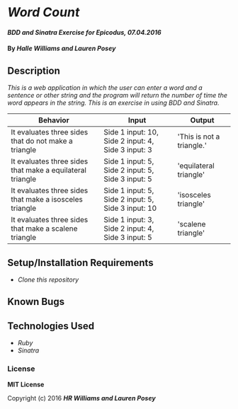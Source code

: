 # _Word Count_

#### _BDD and Sinatra Exercise for Epicodus, 07.04.2016_

#### By _Halle Williams and Lauren Posey_

## Description

_This is a web application in which the user can enter a word and a sentence or other string and the program will return the number of time the word appears in the string. This is an exercise in using BDD and Sinatra._

|Behavior    |Input   |Output   |
|---|---|---|
| It evaluates three sides that do not make a triangle | Side 1 input: 10, Side 2 input: 4, Side 3 input: 3 | 'This is not a triangle.' |
| It evaluates three sides that make a equilateral triangle | Side 1 input: 5, Side 2 input: 5, Side 3 input: 5 | 'equilateral triangle' |
| It evaluates three sides that make a isosceles triangle | Side 1 input: 5, Side 2 input: 5, Side 3 input: 10 | 'isosceles triangle' |
| It evaluates three sides that make a scalene triangle | Side 1 input: 3, Side 2 input: 4, Side 3 input: 5 | 'scalene triangle' |



## Setup/Installation Requirements

 * _Clone this repository_



## Known Bugs

## Technologies Used
* _Ruby_
* _Sinatra_

### License

**MIT License**

Copyright (c) 2016 **_HR Williams and Lauren Posey_**
